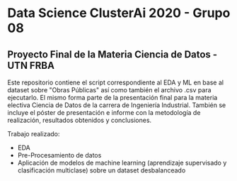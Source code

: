 # Data Science ClusterAi 2020 - Grupo 08

## Proyecto Final de la Materia Ciencia de Datos - UTN FRBA 

Este repositorio contiene el script correspondiente al EDA y ML en base al dataset sobre "Obras Públicas" así como también el archivo .csv para ejecutarlo. 
El mismo forma parte de la presentación final para la materia electiva Ciencia de Datos de la carrera de Ingeniería Industrial. También se incluye el póster de presentación e informe con la metodología de realización, resultados obtenidos y conclusiones.

Trabajo realizado:
- EDA
- Pre-Procesamiento de datos
- Aplicación de modelos de machine learning (aprendizaje supervisado y clasificación multiclase) sobre un dataset desbalanceado

